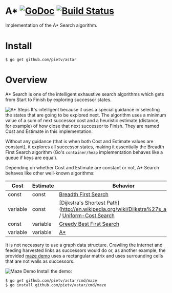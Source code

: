 A* [![GoDoc](https://godoc.org/github.com/pietv/astar?status.png)](https://godoc.org/github.com/pietv/astar) [![Build Status](https://drone.io/github.com/pietv/astar/status.png)](https://drone.io/github.com/pietv/astar/latest)
==

Implementation of the A* Search algorithm.

Install
=======

```shell
$ go get github.com/pietv/astar
```

Overview
========

A* Search is one of the intelligent exhaustive search algorithms which gets from
Start to Finish by exploring successor states.

![A* Steps](http://pietv.pub/resources/images/astar.png)
It's intelligent because it uses a special guidance in selecting the states that
are going to be explored next. The algorithm uses a minimum value of a sum of
next successor cost and a heuristic estimate (distance, for example) of how close
that next successor to Finish. They are named Cost and Estimate in this implementation.

Without any guidance (that is when both Cost and Estimate values are constant),
it explores all successor states, making it essentially the Breadth First Search
algorithm (Go's `container/heap` implementation behaves like a queue if keys are equal).

Depending on whether Cost and Estimate are constant or not, A* Search behaves
like other well-known algorithms:

Cost    |Estimate  |Behavior
--------|----------|-----------------------------------------------
const   |const     |[Breadth First Search](http://en.wikipedia.org/wiki/Breadth-first_search)
variable|const     |[Dijkstra's Shortest Path] (http://en.wikipedia.org/wiki/Dijkstra%27s_algorithm) / [Uniform-Cost Search](http://en.wikipedia.org/wiki/Uniform-cost_search)
const   |variable  |[Greedy Best First Search](http://en.wikipedia.org/wiki/Best-first_search)
variable|variable  |[A*](http://en.wikipedia.org/wiki/A*_search_algorithm)


It is not necessary to use a graph data structure. Crawling the internet
and feeding harvested links as successors would do or, as another example,
the provided [maze demo](/cmd/maze/maze.go) uses a rectangular matrix
and uses surrounding cells that are not walls as successors.

![Maze Demo](http://pietv.pub/resources/images/maze.png)
Install the demo:

```shell
$ go get github.com/pietv/astar/cmd/maze
$ go install github.com/pietv/astar/cmd/maze
```
